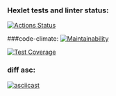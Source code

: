 ### Hexlet tests and linter status:
[![Actions Status](https://github.com/Alaiv/frontend-project-46/workflows/hexlet-check/badge.svg)](https://github.com/Alaiv/frontend-project-46/actions)

###code-climate:
[![Maintainability](https://api.codeclimate.com/v1/badges/87ba546b9203c6a2729e/maintainability)](https://codeclimate.com/github/Alaiv/frontend-project-46/maintainability)

[![Test Coverage](https://api.codeclimate.com/v1/badges/87ba546b9203c6a2729e/test_coverage)](https://codeclimate.com/github/Alaiv/frontend-project-46/test_coverage)


### diff asc:
[![asciicast](https://asciinema.org/a/529430.svg)](https://asciinema.org/a/529430)


